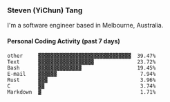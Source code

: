 ### Steven (YiChun) Tang

I'm a software engineer based in Melbourne, Australia.

#### Personal Coding Activity (past 7 days)
```
other     ▓▓▓▓▓▓▓▓▓▓▓▓▓▓▓▓▓▓▓▓▓▓▓▓▓▓▓▓▓▓  39.47%
Text      ▓▓▓▓▓▓▓▓▓▓▓▓▓▓▓▓▓▓              23.72%
Bash      ▓▓▓▓▓▓▓▓▓▓▓▓▓▓                  19.45%
E-mail    ▓▓▓▓▓▓                           7.94%
Rust      ▓▓▓                              3.96%
C         ▓▓                               3.74%
Markdown  ▓                                1.71%
```

